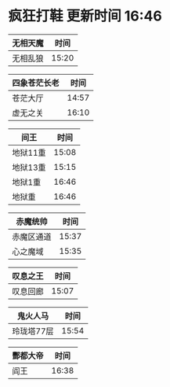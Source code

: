 # 疯狂打鞋 更新时间 16:46

| 无相天魔   | 时间    |
|--------|-------|
| 无相乱狼 | 15:20 |

| 四象苍茫长老   | 时间    |
|--------|-------|
| 苍茫大厅 | 14:57 |
| 虚无之关 | 16:10 |

| 间王   | 时间    |
|--------|-------|
| 地狱11重 | 15:08 |
| 地狱13重 | 15:15 |
| 地狱1重 | 16:46 |
| 地狱重 | 16:46 |

| 赤魔统帅   | 时间    |
|--------|-------|
| 赤魔区通道 | 15:37 |
| 心之魔域 | 15:35 |

| 叹息之王   | 时间    |
|--------|-------|
| 叹息回廊 | 15:07 |

| 鬼火人马   | 时间    |
|--------|-------|
| 玲珑塔77层 | 15:54 |

| 酆都大帝   | 时间    |
|--------|-------|
| 阎王 | 16:38 |